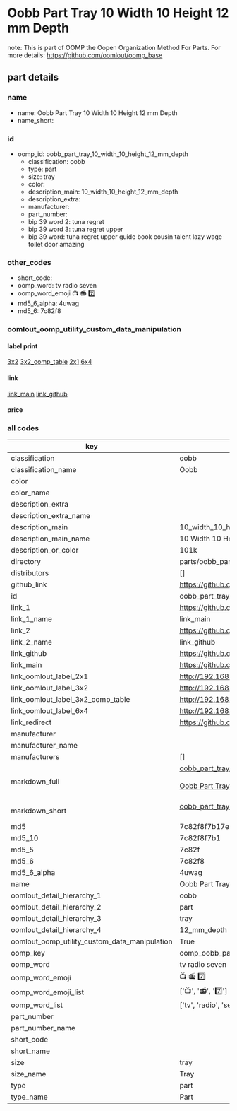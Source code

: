 # Oobb Part Tray 10 Width 10 Height 12 mm Depth  

note: This is part of OOMP the Oopen Organization Method For Parts. For more details: https://github.com/oomlout/oomp_base

##  part details
  







### name
* name: Oobb Part Tray 10 Width 10 Height 12 mm Depth
* name_short: 
### id
* oomp_id: oobb_part_tray_10_width_10_height_12_mm_depth
  * classification: oobb
  * type: part
  * size: tray
  * color: 
  * description_main: 10_width_10_height_12_mm_depth
  * description_extra: 
  * manufacturer: 
  * part_number: 
  * bip 39 word 2: tuna regret
  * bip 39 word 3: tuna regret upper
  * bip 39 word: tuna regret upper guide book cousin talent lazy wage toilet door amazing

### other_codes
* short_code: 
* oomp_word: tv radio seven
* oomp_word_emoji :tv: :radio: :seven:
* md5_6_alpha: 4uwag
* md5_6: 7c82f8






### oomlout_oomp_utility_custom_data_manipulation
#### label print
[3x2](http://192.168.1.245:1112/?label=oomp%204uwag)
[3x2_oomp_table](http://192.168.1.108:1112/?label=oomp%204uwag)
[2x1](http://192.168.1.242:1112/?label=oomp%204uwag)
[6x4](http://192.168.1.55:1112/?label=oomp%204uwag)    

#### link

[link_main](https://github.com/oomlout/oomlout_oomp_version_1_messy/tree/main/parts/oobb_part_tray_10_width_10_height_12_mm_depth) [link_github](https://github.com/oomlout/oomlout_oomp_version_1_messy/tree/main/parts/oobb_part_tray_10_width_10_height_12_mm_depth)                             

#### price







### all codes 
| key | value |  
| --- | --- |  
| classification | oobb |  
| classification_name | Oobb |  
| color |  |  
| color_name |  |  
| description_extra |  |  
| description_extra_name |  |  
| description_main | 10_width_10_height_12_mm_depth |  
| description_main_name | 10 Width 10 Height 12 mm Depth |  
| description_or_color | 101k |  
| directory | parts/oobb_part_tray_10_width_10_height_12_mm_depth |  
| distributors | [] |  
| github_link | https://github.com/oomlout/oomlout_oomp_part_src/tree/main/parts/oobb_part_tray_10_width_10_height_12_mm_depth |  
| id | oobb_part_tray_10_width_10_height_12_mm_depth |  
| link_1 | https://github.com/oomlout/oomlout_oomp_version_1_messy/tree/main/parts/oobb_part_tray_10_width_10_height_12_mm_depth |  
| link_1_name | link_main |  
| link_2 | https://github.com/oomlout/oomlout_oomp_version_1_messy/tree/main/parts/oobb_part_tray_10_width_10_height_12_mm_depth |  
| link_2_name | link_github |  
| link_github | https://github.com/oomlout/oomlout_oomp_version_1_messy/tree/main/parts/oobb_part_tray_10_width_10_height_12_mm_depth |  
| link_main | https://github.com/oomlout/oomlout_oomp_version_1_messy/tree/main/parts/oobb_part_tray_10_width_10_height_12_mm_depth |  
| link_oomlout_label_2x1 | http://192.168.1.242:1112/?label=oomp%204uwag |  
| link_oomlout_label_3x2 | http://192.168.1.245:1112/?label=oomp%204uwag |  
| link_oomlout_label_3x2_oomp_table | http://192.168.1.108:1112/?label=oomp%204uwag |  
| link_oomlout_label_6x4 | http://192.168.1.55:1112/?label=oomp%204uwag |  
| link_redirect | https://github.com/oomlout/oomlout_oomp_version_1_messy/tree/main/parts/oobb_part_tray_10_width_10_height_12_mm_depth |  
| manufacturer |  |  
| manufacturer_name |  |  
| manufacturers | [] |  
| markdown_full | [oobb_part_tray_10_width_10_height_12_mm_depth](none)<br>[](none)<br>[Oobb Part Tray 10 Width 10 Height 12 Mm Depth](none)<br><br> |  
| markdown_short | [oobb_part_tray_10_width_10_height_12_mm_depth](none)<br><br> |  
| md5 | 7c82f8f7b17e7bacc58cc679de2d2f53 |  
| md5_10 | 7c82f8f7b1 |  
| md5_5 | 7c82f |  
| md5_6 | 7c82f8 |  
| md5_6_alpha | 4uwag |  
| name | Oobb Part Tray 10 Width 10 Height 12 mm Depth |  
| oomlout_detail_hierarchy_1 | oobb |  
| oomlout_detail_hierarchy_2 | part |  
| oomlout_detail_hierarchy_3 | tray |  
| oomlout_detail_hierarchy_4 | 12_mm_depth |  
| oomlout_oomp_utility_custom_data_manipulation | True |  
| oomp_key | oomp_oobb_part_tray_10_width_10_height_12_mm_depth |  
| oomp_word | tv radio seven |  
| oomp_word_emoji | :tv: :radio: :seven: |  
| oomp_word_emoji_list | [':tv:', ':radio:', ':seven:'] |  
| oomp_word_list | ['tv', 'radio', 'seven'] |  
| part_number |  |  
| part_number_name |  |  
| short_code |  |  
| short_name |  |  
| size | tray |  
| size_name | Tray |  
| type | part |  
| type_name | Part |  
